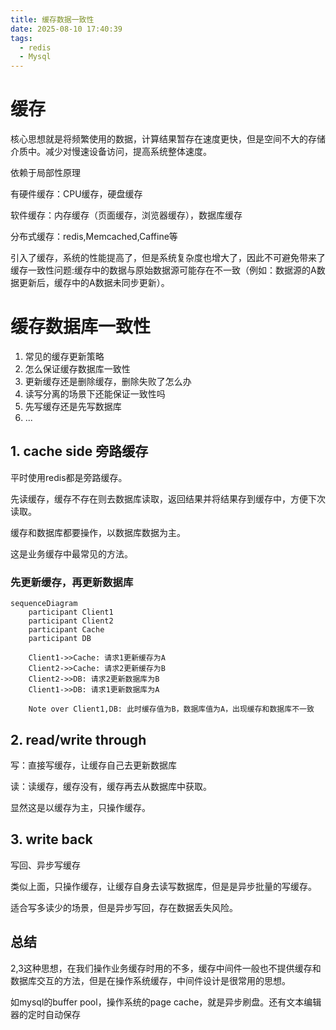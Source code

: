 ```yaml
---
title: 缓存数据一致性
date: 2025-08-10 17:40:39
tags:
  - redis
  - Mysql
---
```


# 缓存

核心思想就是将频繁使用的数据，计算结果暂存在速度更快，但是空间不大的存储介质中。减少对慢速设备访问，提高系统整体速度。



依赖于局部性原理

有硬件缓存：CPU缓存，硬盘缓存

软件缓存：内存缓存（页面缓存，浏览器缓存），数据库缓存

分布式缓存：redis,Memcached,Caffine等



引入了缓存，系统的性能提高了，但是系统复杂度也增大了，因此不可避免带来了缓存一致性问题:缓存中的数据与原始数据源可能存在不一致（例如：数据源的A数据更新后，缓存中的A数据未同步更新）。





# 缓存数据库一致性

1. 常见的缓存更新策略
2. 怎么保证缓存数据库一致性
3. 更新缓存还是删除缓存，删除失败了怎么办
4. 读写分离的场景下还能保证一致性吗
5. 先写缓存还是先写数据库
6. ...



## 1. cache side 旁路缓存

平时使用redis都是旁路缓存。

先读缓存，缓存不存在则去数据库读取，返回结果并将结果存到缓存中，方便下次读取。



缓存和数据库都要操作，以数据库数据为主。



这是业务缓存中最常见的方法。



### 先更新缓存，再更新数据库

```mermaid
sequenceDiagram
    participant Client1
    participant Client2
    participant Cache
    participant DB

    Client1->>Cache: 请求1更新缓存为A
    Client2->>Cache: 请求2更新缓存为B
    Client2->>DB: 请求2更新数据库为B
    Client1->>DB: 请求1更新数据库为A

    Note over Client1,DB: 此时缓存值为B，数据库值为A，出现缓存和数据库不一致
```



## 2. read/write through

写：直接写缓存，让缓存自己去更新数据库

读：读缓存，缓存没有，缓存再去从数据库中获取。



显然这是以缓存为主，只操作缓存。



## 3. write back

写回、异步写缓存



类似上面，只操作缓存，让缓存自身去读写数据库，但是是异步批量的写缓存。



适合写多读少的场景，但是异步写回，存在数据丢失风险。



## 总结



2,3这种思想，在我们操作业务缓存时用的不多，缓存中间件一般也不提供缓存和数据库交互的方法，但是在操作系统缓存，中间件设计是很常用的思想。

如mysql的buffer pool，操作系统的page cache，就是异步刷盘。还有文本编辑器的定时自动保存

